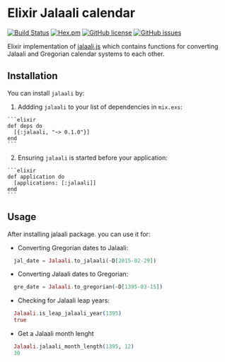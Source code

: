 # Elixir Jalaali calendar
[![Build Status](https://travis-ci.org/jalaali/elixir-jalaali.svg?branch=master)](https://travis-ci.org/jalaali/elixir-jalaali) [![Hex.pm](https://img.shields.io/badge/hex-0.1.1-yellow.svg)](https://hex.pm/packages/jalaali) [![GitHub license](https://img.shields.io/badge/license-MIT-blue.svg)](https://raw.githubusercontent.com/jalaali/elixir-jalaali/master/LICENSE) [![GitHub issues](https://img.shields.io/github/issues/jalaali/elixir-jalaali.svg)](https://github.com/jalaali/elixir-jalaali/issues) 

Elixir implementation of [jalaali.js](https://github.com/jalaali/jalaali-js) which contains functions for converting Jalaali and Gregorian calendar systems to each other.

## Installation

You can install `jalaali` by:

  1. Addding `jalaali` to your list of dependencies in `mix.exs`:

    ```elixir
    def deps do
      [{:jalaali, "~> 0.1.0"}]
    end
    ```

  2. Ensuring `jalaali` is started before your application:

    ```elixir
    def application do
      [applications: [:jalaali]]
    end
    ```

## Usage

After installing jalaali package. you can use it for:

  - Converting Gregorian dates to Jalaali:

  ```elixir
    jal_date = Jalaali.to_jalaali(~D[2015-02-29])
  ```

  - Converting Jalaali dates to Gregorian:

  ```elixir
    gre_date = Jalaali.to_gregorian(~D[1395-03-15])
  ```

  - Checking for Jalaali leap years:

  ```elixir
    Jalaali.is_leap_jalaali_year(1395)
    true
  ```

  - Get a Jalaali month lenght

  ```elixir
    Jalaali.jalaali_month_length(1395, 12)
    30
  ```
